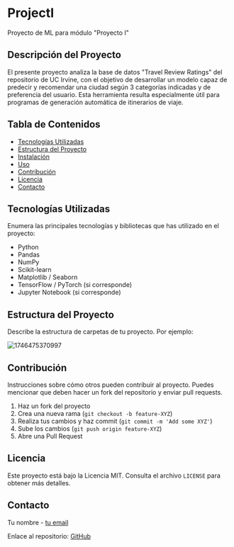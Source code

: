 # ProjectI
Proyecto de ML para módulo "Proyecto I"

## Descripción del Proyecto

El presente proyecto analiza la base de datos "Travel Review Ratings" del repositorio de UC Irvine, con el objetivo de desarrollar un modelo capaz de predecir y recomendar una ciudad según 3 categorías indicadas y de preferencia del usuario. Esta herramienta resulta especialmente útil para programas de generación automática de itinerarios de viaje.

## Tabla de Contenidos

- [Tecnologías Utilizadas](#tecnologías-utilizadas)
- [Estructura del Proyecto](#estructura-del-proyecto)
- [Instalación](#instalación)
- [Uso](#uso)
- [Contribución](#contribución)
- [Licencia](#licencia)
- [Contacto](#contacto)

## Tecnologías Utilizadas

Enumera las principales tecnologías y bibliotecas que has utilizado en el proyecto:

- Python
- Pandas
- NumPy
- Scikit-learn
- Matplotlib / Seaborn
- TensorFlow / PyTorch (si corresponde)
- Jupyter Notebook (si corresponde)

## Estructura del Proyecto

Describe la estructura de carpetas de tu proyecto. Por ejemplo:

![1746475370997](images/1746475370997.png)

## Contribución

Instrucciones sobre cómo otros pueden contribuir al proyecto. Puedes mencionar que deben hacer un fork del repositorio y enviar pull requests.

1. Haz un fork del proyecto
2. Crea una nueva rama (`git checkout -b feature-XYZ`)
3. Realiza tus cambios y haz commit (`git commit -m 'Add some XYZ'`)
4. Sube los cambios (`git push origin feature-XYZ`)
5. Abre una Pull Request

## Licencia

Este proyecto está bajo la Licencia MIT. Consulta el archivo `LICENSE` para obtener más detalles.

## Contacto

Tu nombre - [tu email](mailto:tuemail@example.com)

Enlace al repositorio: [GitHub](https://github.com/usuario/mi_proyecto)
